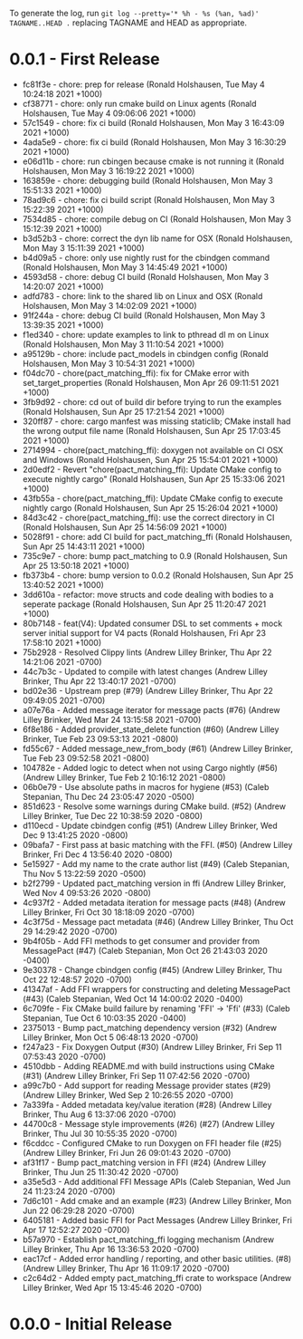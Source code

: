 To generate the log, run `git log --pretty='* %h - %s (%an, %ad)' TAGNAME..HEAD .` replacing TAGNAME and HEAD as appropriate.

# 0.0.1 - First Release

* fc81f3e - chore: prep for release (Ronald Holshausen, Tue May 4 10:24:18 2021 +1000)
* cf38771 - chore: only run cmake build on Linux agents (Ronald Holshausen, Tue May 4 09:06:06 2021 +1000)
* 57c1549 - chore: fix ci build (Ronald Holshausen, Mon May 3 16:43:09 2021 +1000)
* 4ada5e9 - chore: fix ci build (Ronald Holshausen, Mon May 3 16:30:29 2021 +1000)
* e06d11b - chore: run cbingen because cmake is not running it (Ronald Holshausen, Mon May 3 16:19:22 2021 +1000)
* 163859e - chore: debugging build (Ronald Holshausen, Mon May 3 15:51:33 2021 +1000)
* 78ad9c6 - chore: fix ci build script (Ronald Holshausen, Mon May 3 15:22:39 2021 +1000)
* 7534d85 - chore: compile debug on CI (Ronald Holshausen, Mon May 3 15:12:39 2021 +1000)
* b3d52b3 - chore: correct the dyn lib name for OSX (Ronald Holshausen, Mon May 3 15:11:39 2021 +1000)
* b4d09a5 - chore: only use nightly rust for the cbindgen command (Ronald Holshausen, Mon May 3 14:45:49 2021 +1000)
* 4593d58 - chore: debug CI build (Ronald Holshausen, Mon May 3 14:20:07 2021 +1000)
* adfd783 - chore: link to the shared lib on Linux and OSX (Ronald Holshausen, Mon May 3 14:02:09 2021 +1000)
* 91f244a - chore: debug CI build (Ronald Holshausen, Mon May 3 13:39:35 2021 +1000)
* f1ed340 - chore: update examples to link to pthread dl m on Linux (Ronald Holshausen, Mon May 3 11:10:54 2021 +1000)
* a95129b - chore: include pact_models in cbindgen config (Ronald Holshausen, Mon May 3 10:54:31 2021 +1000)
* f04dc70 - chore(pact_matching_ffi): fix for CMake error with set_target_properties (Ronald Holshausen, Mon Apr 26 09:11:51 2021 +1000)
* 3fb9d92 - chore: cd out of build dir before trying to run the examples (Ronald Holshausen, Sun Apr 25 17:21:54 2021 +1000)
* 320ff87 - chore: cargo manfest was missing staticlib; CMake install had the wrong output file name (Ronald Holshausen, Sun Apr 25 17:03:45 2021 +1000)
* 2714994 - chore(pact_matching_ffi): doxygen not available on CI OSX and Windows (Ronald Holshausen, Sun Apr 25 15:54:01 2021 +1000)
* 2d0edf2 - Revert "chore(pact_matching_ffi): Update CMake config to execute nightly cargo" (Ronald Holshausen, Sun Apr 25 15:33:06 2021 +1000)
* 43fb55a - chore(pact_matching_ffi): Update CMake config to execute nightly cargo (Ronald Holshausen, Sun Apr 25 15:26:04 2021 +1000)
* 84d3c42 - chore(pact_matching_ffi): use the correct directory in CI (Ronald Holshausen, Sun Apr 25 14:56:09 2021 +1000)
* 5028f91 - chore: add CI build for pact_matching_ffi (Ronald Holshausen, Sun Apr 25 14:43:11 2021 +1000)
* 735c9e7 - chore: bump pact_matching to 0.9 (Ronald Holshausen, Sun Apr 25 13:50:18 2021 +1000)
* fb373b4 - chore: bump version to 0.0.2 (Ronald Holshausen, Sun Apr 25 13:40:52 2021 +1000)
* 3dd610a - refactor: move structs and code dealing with bodies to a seperate package (Ronald Holshausen, Sun Apr 25 11:20:47 2021 +1000)
* 80b7148 - feat(V4): Updated consumer DSL to set comments + mock server initial support for V4 pacts (Ronald Holshausen, Fri Apr 23 17:58:10 2021 +1000)
* 75b2928 - Resolved Clippy lints (Andrew Lilley Brinker, Thu Apr 22 14:21:06 2021 -0700)
* 44c7b3c - Updated to compile with latest changes (Andrew Lilley Brinker, Thu Apr 22 13:40:17 2021 -0700)
* bd02e36 - Upstream prep (#79) (Andrew Lilley Brinker, Thu Apr 22 09:49:05 2021 -0700)
* a07e76a - Added message iterator for message pacts (#76) (Andrew Lilley Brinker, Wed Mar 24 13:15:58 2021 -0700)
* 6f8e186 - Added provider_state_delete function (#60) (Andrew Lilley Brinker, Tue Feb 23 09:53:13 2021 -0800)
* fd55c67 - Added message_new_from_body (#61) (Andrew Lilley Brinker, Tue Feb 23 09:52:58 2021 -0800)
* 104782e - Added logic to detect when not using Cargo nightly (#56) (Andrew Lilley Brinker, Tue Feb 2 10:16:12 2021 -0800)
* 06b0e79 - Use absolute paths in macros for hygiene (#53) (Caleb Stepanian, Thu Dec 24 23:05:47 2020 -0500)
* 851d623 - Resolve some warnings during CMake build. (#52) (Andrew Lilley Brinker, Tue Dec 22 10:38:59 2020 -0800)
* d110ecd - Update cbindgen config (#51) (Andrew Lilley Brinker, Wed Dec 9 13:41:25 2020 -0800)
* 09bafa7 - First pass at basic matching with the FFI. (#50) (Andrew Lilley Brinker, Fri Dec 4 13:56:40 2020 -0800)
* 5e15927 - Add my name to the crate author list (#49) (Caleb Stepanian, Thu Nov 5 13:22:59 2020 -0500)
* b2f2799 - Updated pact_matching version in ffi (Andrew Lilley Brinker, Wed Nov 4 09:53:26 2020 -0800)
* 4c937f2 - Added metadata iteration for message pacts (#48) (Andrew Lilley Brinker, Fri Oct 30 18:18:09 2020 -0700)
* 4c3f75d - Message pact metadata (#46) (Andrew Lilley Brinker, Thu Oct 29 14:29:42 2020 -0700)
* 9b4f05b - Add FFI methods to get consumer and provider from MessagePact (#47) (Caleb Stepanian, Mon Oct 26 21:43:03 2020 -0400)
* 9e30378 - Change cbindgen config (#45) (Andrew Lilley Brinker, Thu Oct 22 12:48:57 2020 -0700)
* 41347af - Add FFI wrappers for constructing and deleting MessagePact (#43) (Caleb Stepanian, Wed Oct 14 14:00:02 2020 -0400)
* 6c709fe - Fix CMake build failure by renaming 'FFI' -> 'Ffi' (#33) (Caleb Stepanian, Tue Oct 6 10:03:35 2020 -0400)
* 2375013 - Bump pact_matching dependency version (#32) (Andrew Lilley Brinker, Mon Oct 5 06:48:13 2020 -0700)
* f247a23 - Fix Doxygen Output (#30) (Andrew Lilley Brinker, Fri Sep 11 07:53:43 2020 -0700)
* 4510dbb - Adding README.md with build instructions using CMake (#31) (Andrew Lilley Brinker, Fri Sep 11 07:42:56 2020 -0700)
* a99c7b0 - Add support for reading Message provider states (#29) (Andrew Lilley Brinker, Wed Sep 2 10:26:55 2020 -0700)
* 7a339fa - Added metadata key/value iteration (#28) (Andrew Lilley Brinker, Thu Aug 6 13:37:06 2020 -0700)
* 44700c8 - Message style improvements (#26) (#27) (Andrew Lilley Brinker, Thu Jul 30 10:55:35 2020 -0700)
* f6cddcc - Configured CMake to run Doxygen on FFI header file (#25) (Andrew Lilley Brinker, Fri Jun 26 09:01:43 2020 -0700)
* af31f17 - Bump pact_matching version in FFI (#24) (Andrew Lilley Brinker, Thu Jun 25 11:30:42 2020 -0700)
* a35e5d3 - Add additional FFI Message APIs (Caleb Stepanian, Wed Jun 24 11:23:24 2020 -0700)
* 7d6c101 - Add cmake and an example (#23) (Andrew Lilley Brinker, Mon Jun 22 06:29:28 2020 -0700)
* 6405181 - Added basic FFI for Pact Messages (Andrew Lilley Brinker, Fri Apr 17 12:52:27 2020 -0700)
* b57a970 - Establish pact_matching_ffi logging mechanism (Andrew Lilley Brinker, Thu Apr 16 13:36:53 2020 -0700)
* eac17cf - Added error handling / reporting, and other basic utilities. (#8) (Andrew Lilley Brinker, Thu Apr 16 11:09:17 2020 -0700)
* c2c64d2 - Added empty pact_matching_ffi crate to workspace (Andrew Lilley Brinker, Wed Apr 15 13:45:46 2020 -0700)

# 0.0.0 - Initial Release
